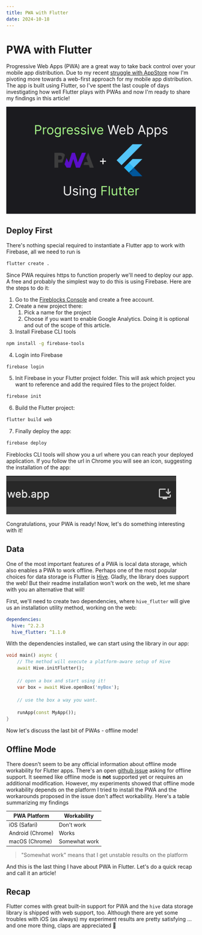 ```yaml
---
title: PWA with Flutter
date: 2024-10-18
---
```


# PWA with Flutter

Progressive Web Apps (PWA) are a great way to take back control over your mobile app distribution. Due to my recent [struggle with AppStore](https://medium.com/p/0208e7b945e7) now I'm pivoting more towards a web-first approach for my mobile app distribution. The app is built using Flutter, so I've spent the last couple of days investigating how well Flutter plays with PWAs and now I'm ready to share my findings in this article!

![](thumb.png)

## Deploy First

There's nothing special required to instantiate a Flutter app to work with Firebase, all we need to run is

```sh
flutter create .
```

Since PWA requires https to function properly we'll need to deploy our app. A free and probably the simplest way to do this is using Firebase. Here are the steps to do it:

1. Go to the [Fireblocks Console](https://console.firebase.google.com/u/0/) and create a free account.
2. Create a new project there:
    1. Pick a name for the project
    2. Choose if you want to enable Google Analytics. Doing it is optional and out of the scope of this article.
3. Install Firebase CLI tools

```sh 
npm install -g firebase-tools
```

4. Login into Firebase

```sh
firebase login
```

5. Init Firebase in your Flutter project folder. This will ask which project you want to reference and add the required files to the project folder.

```sh
firebase init
```

6. Build the Flutter project:

```sh
flutter build web
```

7. Finally deploy the app:

```sh
firebase deploy
```

Fireblocks CLI tools will show you a url where you can reach your deployed application. If you follow the url in Chrome you will see an icon, suggesting the installation of the app:

![](install-button.png)

Congratulations, your PWA is ready! Now, let's do something interesting with it!

## Data

One of the most important features of a PWA is local data storage, which also enables a PWA to work offline. Perhaps one of the most popular choices for data storage is Flutter is [Hive](https://github.com/isar/hive?ysclid=m2eps9q6xe924233605). Gladly, the library does support the web! But their readme installation won't work on the web, let me share with you an alternative that will!

First, we'll need to create two dependencies, where `hive_flutter` will give us an installation utility method, working on the web:

```yaml
dependencies:
  hive: ^2.2.3
  hive_flutter: ^1.1.0
```

With the dependencies installed, we can start using the library in our app:

```dart
void main() async {
    // The method will execute a platform-aware setup of Hive
    await Hive.initFlutter();
    
    // open a box and start using it!
    var box = await Hive.openBox('myBox');

    // use the box a way you want.

    runApp(const MyApp());
}
```

Now let's discuss the last bit of PWAs - offline mode!

## Offline Mode

There doesn't seem to be any official information about offline mode workability for Flutter apps. There's an open [github issue](https://github.com/flutter/flutter/issues/60069) asking for offline support. It seemed like offline mode is **not** supported yet or requires an additional modification. However, my experiments showed that offline mode workability depends on the platform I tried to install the PWA and the workarounds proposed in the issue don't affect workability. Here's a table summarizing my findings

| PWA Platform      | Workability   |
| ----------------- | ------------- |
| iOS (Safari)      | Don't work    |
| Android (Chrome)  | Works         |
| macOS (Chrome)    | Somewhat work |

> "Somewhat work" means that I get unstable results on the platform

And this is the last thing I have about PWA in Flutter. Let's do a quick recap and call it an article!

## Recap

Flutter comes with great built-in support for PWA and the `hive` data storage library is shipped with web support, too. Although there are yet some troubles with iOS (as always) my experiment results are pretty satisfying ... and one more thing, claps are appreciated 👏
